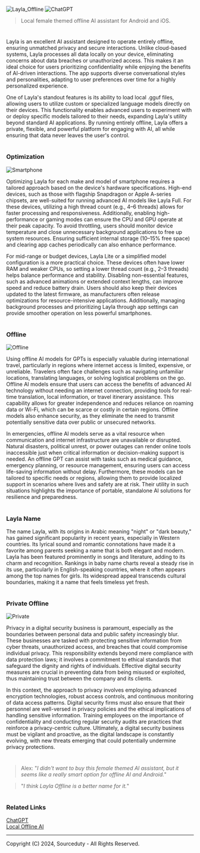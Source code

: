 ![Layla_Offline](https://github.com/user-attachments/assets/055d669d-ad6e-4275-b6bc-6c75e0ff775d)
![ChatGPT](https://github.com/user-attachments/assets/0fed1d99-0e4d-45f8-badf-4d2fc7caa9ac)

> Local female themed offline AI assistant for Android and iOS.
#

Layla is an excellent AI assistant designed to operate entirely offline, ensuring unmatched privacy and secure interactions. Unlike cloud-based systems, Layla processes all data locally on your device, eliminating concerns about data breaches or unauthorized access. This makes it an ideal choice for users prioritizing confidentiality while enjoying the benefits of AI-driven interactions. The app supports diverse conversational styles and personalities, adapting to user preferences over time for a highly personalized experience.

One of Layla's standout features is its ability to load local .gguf files, allowing users to utilize custom or specialized language models directly on their devices. This functionality enables advanced users to experiment with or deploy specific models tailored to their needs, expanding Layla's utility beyond standard AI applications. By running entirely offline, Layla offers a private, flexible, and powerful platform for engaging with AI, all while ensuring that data never leaves the user's control.

#
### Optimization

![Smartphone](https://github.com/user-attachments/assets/73a3255e-6226-47a1-a23e-e8caf2c2570b)

Optimizing Layla for each make and model of smartphone requires a tailored approach based on the device's hardware specifications. High-end devices, such as those with flagship Snapdragon or Apple A-series chipsets, are well-suited for running advanced AI models like Layla Full. For these devices, utilizing a high thread count (e.g., 4–6 threads) allows for faster processing and responsiveness. Additionally, enabling high-performance or gaming modes can ensure the CPU and GPU operate at their peak capacity. To avoid throttling, users should monitor device temperature and close unnecessary background applications to free up system resources. Ensuring sufficient internal storage (10–15% free space) and clearing app caches periodically can also enhance performance.

For mid-range or budget devices, Layla Lite or a simplified model configuration is a more practical choice. These devices often have lower RAM and weaker CPUs, so setting a lower thread count (e.g., 2–3 threads) helps balance performance and stability. Disabling non-essential features, such as advanced animations or extended context lengths, can improve speed and reduce battery drain. Users should also keep their devices updated to the latest firmware, as manufacturers often release optimizations for resource-intensive applications. Additionally, managing background processes and prioritizing Layla through app settings can provide smoother operation on less powerful smartphones.

#
### Offline

![Offline](https://github.com/user-attachments/assets/067ed8c1-9803-4f8d-b3a2-c12f8a334a37)

Using offline AI models for GPTs is especially valuable during international travel, particularly in regions where internet access is limited, expensive, or unreliable. Travelers often face challenges such as navigating unfamiliar locations, translating languages, or solving logistical problems on the go. Offline AI models ensure that users can access the benefits of advanced AI technology without needing an internet connection, providing tools for real-time translation, local information, or travel itinerary assistance. This capability allows for greater independence and reduces reliance on roaming data or Wi-Fi, which can be scarce or costly in certain regions. Offline models also enhance security, as they eliminate the need to transmit potentially sensitive data over public or unsecured networks.

In emergencies, offline AI models serve as a vital resource when communication and internet infrastructure are unavailable or disrupted. Natural disasters, political unrest, or power outages can render online tools inaccessible just when critical information or decision-making support is needed. An offline GPT can assist with tasks such as medical guidance, emergency planning, or resource management, ensuring users can access life-saving information without delay. Furthermore, these models can be tailored to specific needs or regions, allowing them to provide localized support in scenarios where lives and safety are at risk. Their utility in such situations highlights the importance of portable, standalone AI solutions for resilience and preparedness.

#
### Layla Name

The name Layla, with its origins in Arabic meaning "night" or "dark beauty," has gained significant popularity in recent years, especially in Western countries. Its lyrical sound and romantic connotations have made it a favorite among parents seeking a name that is both elegant and modern. Layla has been featured prominently in songs and literature, adding to its charm and recognition. Rankings in baby name charts reveal a steady rise in its use, particularly in English-speaking countries, where it often appears among the top names for girls. Its widespread appeal transcends cultural boundaries, making it a name that feels timeless yet fresh.

#
### Private Offline

![Private](https://github.com/user-attachments/assets/498c0660-b868-4fdc-9ed1-53a8286bdaa7)

Privacy in a digital security business is paramount, especially as the boundaries between personal data and public safety increasingly blur. These businesses are tasked with protecting sensitive information from cyber threats, unauthorized access, and breaches that could compromise individual privacy. This responsibility extends beyond mere compliance with data protection laws; it involves a commitment to ethical standards that safeguard the dignity and rights of individuals. Effective digital security measures are crucial in preventing data from being misused or exploited, thus maintaining trust between the company and its clients.

In this context, the approach to privacy involves employing advanced encryption technologies, robust access controls, and continuous monitoring of data access patterns. Digital security firms must also ensure that their personnel are well-versed in privacy policies and the ethical implications of handling sensitive information. Training employees on the importance of confidentiality and conducting regular security audits are practices that reinforce a privacy-centric culture. Ultimately, a digital security business must be vigilant and proactive, as the digital landscape is constantly evolving, with new threats emerging that could potentially undermine privacy protections.

#

> Alex: "*I didn't want to buy this female themed AI assistant, but it seems like a really smart option for offline AI and Android.*"

> "*I think Layla Offline is a better name for it.*"

#
### Related Links

[ChatGPT](https://github.com/sourceduty/ChatGPT)
<br>
[Local Offline AI](https://github.com/sourceduty/Local_Offline_AI)

***
Copyright (C) 2024, Sourceduty - All Rights Reserved.
